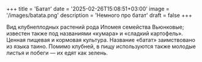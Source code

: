 +++
title = 'Батат'
date = '2025-02-26T15:08:51+03:00'
image = '/images/batata.png'
description = 'Немного про батат'
draft = false
+++

Вид клубнеплодных растений рода Ипомея семейства Вьюнковые; известен также под названиями «кумара» и «сладкий картофель». Ценная пищевая и кормовая культура. Название «батат» заимствовано из языка таино. Помимо клубней, в пищу используются также молодые листья и побеги — их едят как зелень.